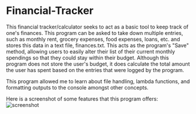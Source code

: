 # Financial-Tracker
This financial tracker/calculator seeks to act as a basic tool to keep track of one's finances. 
This program can be asked to take down multiple entries, such as monthly rent, grocery expenses,
food expenses, loans, etc. and stores this data in a text file, finances.txt. This acts as the 
program's "Save" method, allowing users to easily alter their list of their current monthly 
spendings so that they could stay within their budget. Although this program does not store the
user's budget, it does calculate the total amount the user has spent based on the entries that
were logged by the program.   

This program allowed me to learn about file handling, lambda functions, and formatting outputs 
to the console amongst other concepts.    

Here is a screenshot of some features that this program offers:  
![screenshot](../master/screenshots/finances_1.png?raw=true)  


